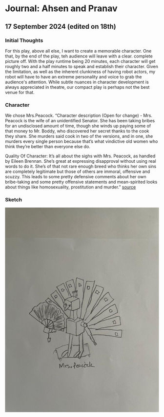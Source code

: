 # Journal: Ahsen and Pranav
## 17 September 2024 (edited on 18th)

### Initial Thoughts
For this play, above all else, I want to create a memorable character. One that, by the end of the play, teh audience will leave with a clear. complete picture off. With the play runtime being 20 minutes, each character will get roughly two and a half minutes to speak and establish their character. Given the limitation, as well as the inherent clunkiness of having robot actors, my robot will have to have an extreme personality and voice to grab the audience's attention. While subtle nuances in character development is always appreciated in theatre, our compact play is perhaps not the best venue for that.

### Character
We chose Mrs.Peacock.
“Character description (Open for change) - Mrs. Peacock is the wife of an unidentified Senator. She has been taking bribes for an undisclosed amount of time, though she winds up paying some of that money to Mr. Boddy, who discovered her secret thanks to the cook they share. She murders said cook in two of the versions, and in one, she murders every single person because that’s what vindictive old women who think they’re better than everyone else do.

Quality Of Character: It’s all about the sighs with Mrs. Peacock, as handled by Eileen Brennan. She’s great at expressing disapproval without using real words to do it. She’s of that not rare enough breed who thinks her own sins are completely legitimate but those of others are immoral, offensive and scuzzy. This leads to some pretty defensive comments about her own bribe-taking and some pretty offensive statements and mean-spirited looks about things like homosexuality, prostitution and murder.”
[source](https://www.cinemablend.com/new/Every-Single-Character-Clue-Ordered-By-Greatness-40549.html)

### Sketch
![unnamed](/journal_assets/mrs.peacock_v1.jpeg)
